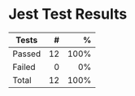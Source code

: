 # Jest Test Results

| Tests  |   # |    % |
| ------ | --: | ---: |
| Passed | 12 | 100% |
| Failed | 0 | 0% |
| Total  | 12 | 100% |